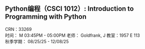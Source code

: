 ## Python编程（CSCI 1012）: Introduction to Programming with Python
CRN：33269  
时间： M 03:45PM - 05:00PM
老师： Goldfrank, J 
教室：1957 E 113   
秋季学期： 08/25/25 - 12/08/25   
